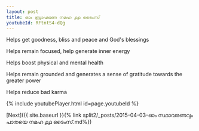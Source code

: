 ```yaml
---
layout: post
title: ഓം ബ്രാഹ്മണേ നമഹ ൧൧ ടൈംസ്
youtubeId: RFtntS4-dQg
---
```

 
 
Helps get goodness, bliss and peace and God's blessings
 
Helps remain focused, help generate inner energy 
 
Helps boost physical and mental health 
 
Helps remain grounded and generates a sense of gratitude towards the greater power 
 
Helps reduce bad karma
 
 
 
 


{% include youtubePlayer.html id=page.youtubeId %}
 
[Next]({{ site.baseurl }}{% link  split2/_posts/2015-04-03-ഓം സ്ഥാവരണവും പാതയെ നമഹ ൧൧ ടൈംസ്.md%})
 
